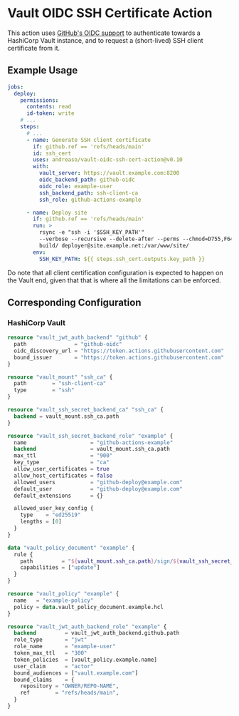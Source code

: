 # Vault OIDC SSH Certificate Action

This action uses [GitHub's OIDC support][1] to authenticate towards a
HashiCorp Vault instance, and to request a (short-lived) SSH client
certificate from it.


## Example Usage

```yaml
jobs:
  deploy:
    permissions:
      contents: read
      id-token: write
    # ...
    steps:
      # ...
      - name: Generate SSH client certificate
        if: github.ref == 'refs/heads/main'
        id: ssh_cert
        uses: andreaso/vault-oidc-ssh-cert-action@v0.10
        with:
          vault_server: https://vault.example.com:8200
          oidc_backend_path: github-oidc
          oidc_role: example-user
          ssh_backend_path: ssh-client-ca
          ssh_role: github-actions-example

      - name: Deploy site
        if: github.ref == 'refs/heads/main'
        run: >
          rsync -e "ssh -i '$SSH_KEY_PATH'"
          --verbose --recursive --delete-after --perms --chmod=D755,F644
          build/ deployer@site.example.net:/var/www/site/
        env:
          SSH_KEY_PATH: ${{ steps.ssh_cert.outputs.key_path }}
```

Do note that all client certification configuration is expected to
happen on the Vault end, given that that is where all the limitations
can be enforced.


## Corresponding Configuration

### HashiCorp Vault

```terraform
resource "vault_jwt_auth_backend" "github" {
  path               = "github-oidc"
  oidc_discovery_url = "https://token.actions.githubusercontent.com"
  bound_issuer       = "https://token.actions.githubusercontent.com"
}

resource "vault_mount" "ssh_ca" {
  path        = "ssh-client-ca"
  type        = "ssh"
}

resource "vault_ssh_secret_backend_ca" "ssh_ca" {
  backend = vault_mount.ssh_ca.path
}
```

```terraform
resource "vault_ssh_secret_backend_role" "example" {
  name                    = "github-actions-example"
  backend                 = vault_mount.ssh_ca.path
  max_ttl                 = "900"
  key_type                = "ca"
  allow_user_certificates = true
  allow_host_certificates = false
  allowed_users           = "github-deploy@example.com"
  default_user            = "github-deploy@example.com"
  default_extensions      = {}

  allowed_user_key_config {
    type    = "ed25519"
    lengths = [0]
  }
}

data "vault_policy_document" "example" {
  rule {
    path         = "${vault_mount.ssh_ca.path}/sign/${vault_ssh_secret_backend_role.example.name}"
    capabilities = ["update"]
  }
}

resource "vault_policy" "example" {
  name   = "example-policy"
  policy = data.vault_policy_document.example.hcl
}

resource "vault_jwt_auth_backend_role" "example" {
  backend         = vault_jwt_auth_backend.github.path
  role_type       = "jwt"
  role_name       = "example-user"
  token_max_ttl   = "300"
  token_policies  = [vault_policy.example.name]
  user_claim      = "actor"
  bound_audiences = ["vault.example.com"]
  bound_claims    = {
    repository = "OWNER/REPO-NAME",
    ref        = "refs/heads/main",
  }
}
```


[1]: https://docs.github.com/en/actions/deployment/security-hardening-your-deployments/about-security-hardening-with-openid-connect
